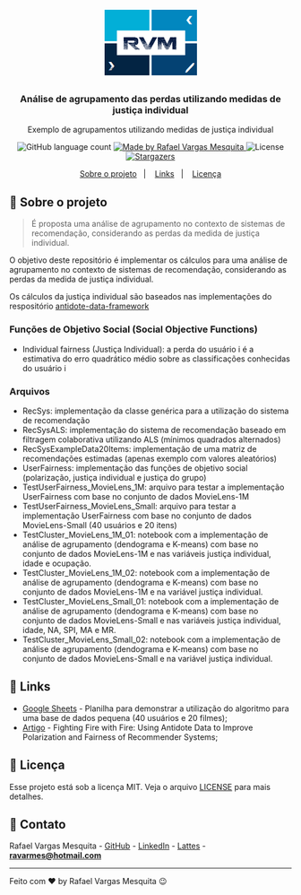 <h1 align="center">
    <img alt="RVM" src="https://github.com/ravarmes/recsys-antidote/blob/main/assets/logo.jpg" />
</h1>

<h3 align="center">
  Análise de agrupamento das perdas utilizando medidas de justiça individual
</h3>

<p align="center">Exemplo de agrupamentos utilizando medidas de justiça individual </p>

<p align="center">
  <img alt="GitHub language count" src="https://img.shields.io/github/languages/count/ravarmes/recsys-cluster-loss?color=%2304D361">

  <a href="http://www.linkedin.com/in/rafael-vargas-mesquita">
    <img alt="Made by Rafael Vargas Mesquita" src="https://img.shields.io/badge/made%20by-Rafael%20Vargas%20Mesquita-%2304D361">
  </a>

  <img alt="License" src="https://img.shields.io/badge/license-MIT-%2304D361">

  <a href="https://github.com/ravarmes/recsys-cluster-loss/stargazers">
    <img alt="Stargazers" src="https://img.shields.io/github/stars/ravarmes/recsys-cluster-loss?style=social">
  </a>
</p>

<p align="center">
  <a href="#-sobre">Sobre o projeto</a>&nbsp;&nbsp;&nbsp;|&nbsp;&nbsp;&nbsp;
  <a href="#-links">Links</a>&nbsp;&nbsp;&nbsp;|&nbsp;&nbsp;&nbsp;
  <a href="#-licenca">Licença</a>
</p>

## :page_with_curl: Sobre o projeto <a name="-sobre"/></a>

> É proposta uma análise de agrupamento no contexto de sistemas de recomendação, considerando as perdas da medida de justiça individual.

O objetivo deste repositório é implementar os cálculos para uma análise de agrupamento no contexto de sistemas de recomendação, considerando as perdas da medida de justiça individual.

Os cálculos da justiça individual são baseados nas implementações do respositório [antidote-data-framework](https://github.com/rastegarpanah/antidote-data-framework) 

### Funções de Objetivo Social (Social Objective Functions)

* Individual fairness (Justiça Individual): a perda do usuário i é a estimativa do erro quadrático médio sobre as classificações conhecidas do usuário i

### Arquivos

- RecSys: implementação da classe genérica para a utilização do sistema de recomendação
- RecSysALS: implementação do sistema de recomendação baseado em filtragem colaborativa utilizando ALS (mínimos quadrados alternados)
- RecSysExampleData20Items: implementação de uma matriz de recomendações estimadas (apenas exemplo com valores aleatórios)
- UserFairness: implementação das funções de objetivo social (polarização, justiça individual e justiça do grupo)
- TestUserFairness_MovieLens_1M: arquivo para testar a implementação UserFairness com base no conjunto de dados MovieLens-1M
- TestUserFairness_MovieLens_Small: arquivo para testar a implementação UserFairness com base no conjunto de dados MovieLens-Small (40 usuários e 20 itens)
- TestCluster_MovieLens_1M_01: notebook com a implementação de análise de agrupamento (dendograma e K-means) com base no conjunto de dados MovieLens-1M e nas variáveis justiça individual, idade e ocupação.
- TestCluster_MovieLens_1M_02: notebook com a implementação de análise de agrupamento (dendograma e K-means) com base no conjunto de dados MovieLens-1M e na variável justiça individual.
- TestCluster_MovieLens_Small_01: notebook com a implementação de análise de agrupamento (dendograma e K-means) com base no conjunto de dados MovieLens-Small e nas variáveis justiça individual, idade, NA, SPI, MA e MR.
- TestCluster_MovieLens_Small_02: notebook com a implementação de análise de agrupamento (dendograma e K-means) com base no conjunto de dados MovieLens-Small e na variável justiça individual.


## :link: Links <a name="-links"/></a>

- [Google Sheets](https://github.com/ravarmes/recsys-cluster-loss/blob/main/docs/recsys-cluster-loss-example.xlsx) - Planilha para demonstrar a utilização do algoritmo para uma base de dados pequena (40 usuários e 20 filmes);
- [Artigo](https://arxiv.org/pdf/1812.01504.pdf) - Fighting Fire with Fire: Using Antidote Data to Improve Polarization and Fairness of Recommender Systems;


## :memo: Licença <a name="-licenca"/></a>

Esse projeto está sob a licença MIT. Veja o arquivo [LICENSE](LICENSE.md) para mais detalhes.

## :email: Contato

Rafael Vargas Mesquita - [GitHub](https://github.com/ravarmes) - [LinkedIn](https://www.linkedin.com/in/rafael-vargas-mesquita) - [Lattes](http://lattes.cnpq.br/6616283627544820) - **ravarmes@hotmail.com**

---

Feito com ♥ by Rafael Vargas Mesquita :wink: